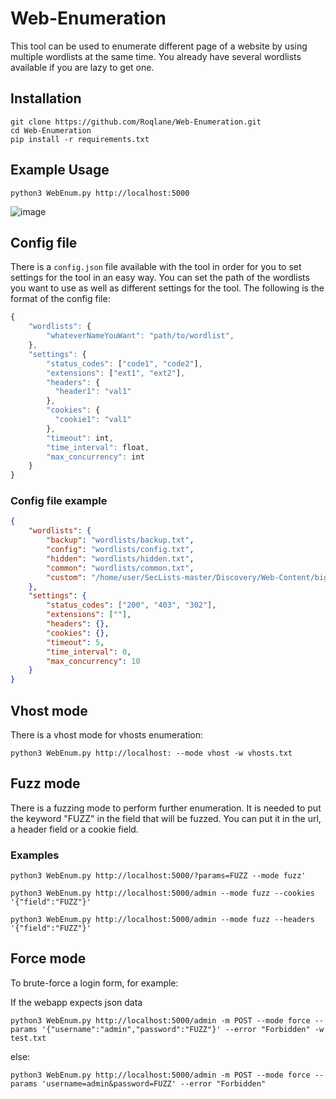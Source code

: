 # Web-Enumeration
[comment]: <brief description>
This tool can be used to enumerate different page of a website by using multiple wordlists at the same time. You already have several wordlists available if you are lazy to get one. 

## Installation

```
git clone https://github.com/Roqlane/Web-Enumeration.git
cd Web-Enumeration
pip install -r requirements.txt
```

## Example Usage

`python3 WebEnum.py http://localhost:5000`

![image](https://github.com/user-attachments/assets/621d2868-54be-435a-9163-6fb77ffd83d5)


## Config file

There is a `config.json` file available with the tool in order for you to set settings for the tool in an easy way. You can set the path of the wordlists you want to use as well as different settings for the tool. The following is the format of the config file:

```js
{
    "wordlists": {
        "whateverNameYouWant": "path/to/wordlist",
    },
    "settings": {
        "status_codes": ["code1", "code2"],
        "extensions": ["ext1", "ext2"],
        "headers": {
          "header1": "val1"
        },
        "cookies": {
          "cookie1": "val1"
        },
        "timeout": int,
        "time_interval": float,
        "max_concurrency": int
    }
}
```

### Config file example

```json
{
    "wordlists": {
        "backup": "wordlists/backup.txt",
        "config": "wordlists/config.txt",
        "hidden": "wordlists/hidden.txt",
        "common": "wordlists/common.txt",
        "custom": "/home/user/SecLists-master/Discovery/Web-Content/big.txt"
    },
    "settings": {
        "status_codes": ["200", "403", "302"],
        "extensions": [""],
        "headers": {},
        "cookies": {},
        "timeout": 5,
        "time_interval": 0,
        "max_concurrency": 10
    }
}
```

## Vhost mode

There is a vhost mode for vhosts enumeration:

`python3 WebEnum.py http://localhost: --mode vhost -w vhosts.txt`

## Fuzz mode

There is a fuzzing mode to perform further enumeration. It is needed to put the keyword "FUZZ" in the field that will be fuzzed. You can put it in the url, a header field or a cookie field.

### Examples

`python3 WebEnum.py http://localhost:5000/?params=FUZZ --mode fuzz'` 


`python3 WebEnum.py http://localhost:5000/admin --mode fuzz --cookies '{"field":"FUZZ"}'` 

`python3 WebEnum.py http://localhost:5000/admin --mode fuzz --headers '{"field":"FUZZ"}'` 

## Force mode

To brute-force a login form, for example:

If the webapp expects json data

`python3 WebEnum.py http://localhost:5000/admin -m POST --mode force --params '{"username":"admin","password":"FUZZ"}' --error "Forbidden" -w test.txt`

else:

`python3 WebEnum.py http://localhost:5000/admin -m POST --mode force --params 'username=admin&password=FUZZ' --error "Forbidden"`
